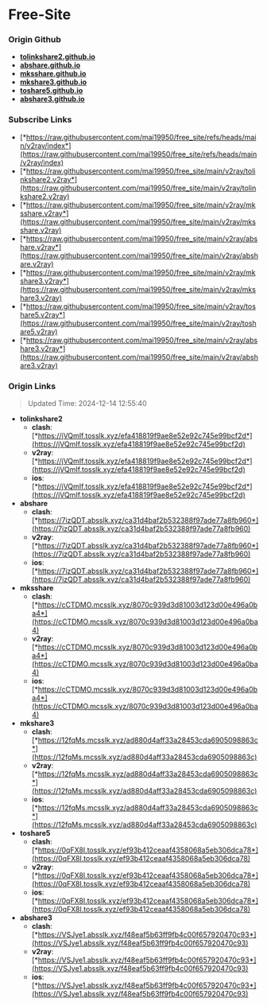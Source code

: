 # Free-Site

### Origin Github

- [**tolinkshare2.github.io**](https://github.com/tolinkshare2/tolinkshare2.github.io)
- [**abshare.github.io**](https://github.com/abshare/abshare.github.io)
- [**mksshare.github.io**](https://github.com/mksshare/mksshare.github.io)
- [**mkshare3.github.io**](https://github.com/mkshare3/mkshare3.github.io)
- [**toshare5.github.io**](https://github.com/toshare5/toshare5.github.io)
- [**abshare3.github.io**](https://github.com/abshare3/abshare3.github.io)

### Subscribe Links

- [*https://raw.githubusercontent.com/mai19950/free_site/refs/heads/main/v2ray/index*](https://raw.githubusercontent.com/mai19950/free_site/refs/heads/main/v2ray/index)
- [*https://raw.githubusercontent.com/mai19950/free_site/main/v2ray/tolinkshare2.v2ray*](https://raw.githubusercontent.com/mai19950/free_site/main/v2ray/tolinkshare2.v2ray)
- [*https://raw.githubusercontent.com/mai19950/free_site/main/v2ray/mksshare.v2ray*](https://raw.githubusercontent.com/mai19950/free_site/main/v2ray/mksshare.v2ray)
- [*https://raw.githubusercontent.com/mai19950/free_site/main/v2ray/abshare.v2ray*](https://raw.githubusercontent.com/mai19950/free_site/main/v2ray/abshare.v2ray)
- [*https://raw.githubusercontent.com/mai19950/free_site/main/v2ray/mkshare3.v2ray*](https://raw.githubusercontent.com/mai19950/free_site/main/v2ray/mkshare3.v2ray)
- [*https://raw.githubusercontent.com/mai19950/free_site/main/v2ray/toshare5.v2ray*](https://raw.githubusercontent.com/mai19950/free_site/main/v2ray/toshare5.v2ray)
- [*https://raw.githubusercontent.com/mai19950/free_site/main/v2ray/abshare3.v2ray*](https://raw.githubusercontent.com/mai19950/free_site/main/v2ray/abshare3.v2ray)

### Origin Links

> Updated Time: 2024-12-14 12:55:40

- **tolinkshare2**
  - **clash**: [*https://jVQmIf.tosslk.xyz/efa418819f9ae8e52e92c745e99bcf2d*](https://jVQmIf.tosslk.xyz/efa418819f9ae8e52e92c745e99bcf2d)
  - **v2ray**: [*https://jVQmIf.tosslk.xyz/efa418819f9ae8e52e92c745e99bcf2d*](https://jVQmIf.tosslk.xyz/efa418819f9ae8e52e92c745e99bcf2d)
  - **ios**: [*https://jVQmIf.tosslk.xyz/efa418819f9ae8e52e92c745e99bcf2d*](https://jVQmIf.tosslk.xyz/efa418819f9ae8e52e92c745e99bcf2d)
- **abshare**
  - **clash**: [*https://7izQDT.absslk.xyz/ca31d4baf2b532388f97ade77a8fb960*](https://7izQDT.absslk.xyz/ca31d4baf2b532388f97ade77a8fb960)
  - **v2ray**: [*https://7izQDT.absslk.xyz/ca31d4baf2b532388f97ade77a8fb960*](https://7izQDT.absslk.xyz/ca31d4baf2b532388f97ade77a8fb960)
  - **ios**: [*https://7izQDT.absslk.xyz/ca31d4baf2b532388f97ade77a8fb960*](https://7izQDT.absslk.xyz/ca31d4baf2b532388f97ade77a8fb960)
- **mksshare**
  - **clash**: [*https://cCTDMO.mcsslk.xyz/8070c939d3d81003d123d00e496a0ba4*](https://cCTDMO.mcsslk.xyz/8070c939d3d81003d123d00e496a0ba4)
  - **v2ray**: [*https://cCTDMO.mcsslk.xyz/8070c939d3d81003d123d00e496a0ba4*](https://cCTDMO.mcsslk.xyz/8070c939d3d81003d123d00e496a0ba4)
  - **ios**: [*https://cCTDMO.mcsslk.xyz/8070c939d3d81003d123d00e496a0ba4*](https://cCTDMO.mcsslk.xyz/8070c939d3d81003d123d00e496a0ba4)
- **mkshare3**
  - **clash**: [*https://12fqMs.mcsslk.xyz/ad880d4aff33a28453cda6905098863c*](https://12fqMs.mcsslk.xyz/ad880d4aff33a28453cda6905098863c)
  - **v2ray**: [*https://12fqMs.mcsslk.xyz/ad880d4aff33a28453cda6905098863c*](https://12fqMs.mcsslk.xyz/ad880d4aff33a28453cda6905098863c)
  - **ios**: [*https://12fqMs.mcsslk.xyz/ad880d4aff33a28453cda6905098863c*](https://12fqMs.mcsslk.xyz/ad880d4aff33a28453cda6905098863c)
- **toshare5**
  - **clash**: [*https://0qFX8I.tosslk.xyz/ef93b412ceaaf4358068a5eb306dca78*](https://0qFX8I.tosslk.xyz/ef93b412ceaaf4358068a5eb306dca78)
  - **v2ray**: [*https://0qFX8I.tosslk.xyz/ef93b412ceaaf4358068a5eb306dca78*](https://0qFX8I.tosslk.xyz/ef93b412ceaaf4358068a5eb306dca78)
  - **ios**: [*https://0qFX8I.tosslk.xyz/ef93b412ceaaf4358068a5eb306dca78*](https://0qFX8I.tosslk.xyz/ef93b412ceaaf4358068a5eb306dca78)
- **abshare3**
  - **clash**: [*https://VSJye1.absslk.xyz/f48eaf5b63ff9fb4c00f657920470c93*](https://VSJye1.absslk.xyz/f48eaf5b63ff9fb4c00f657920470c93)
  - **v2ray**: [*https://VSJye1.absslk.xyz/f48eaf5b63ff9fb4c00f657920470c93*](https://VSJye1.absslk.xyz/f48eaf5b63ff9fb4c00f657920470c93)
  - **ios**: [*https://VSJye1.absslk.xyz/f48eaf5b63ff9fb4c00f657920470c93*](https://VSJye1.absslk.xyz/f48eaf5b63ff9fb4c00f657920470c93)
